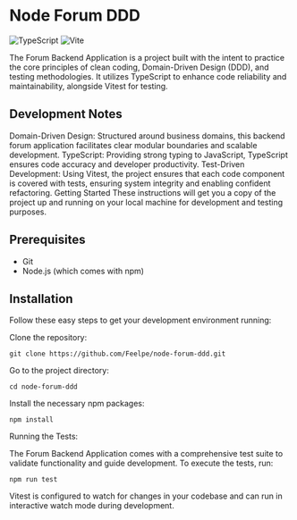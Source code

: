 # Node Forum DDD

![TypeScript](https://img.shields.io/badge/typescript-%23007ACC.svg?style=for-the-badge&logo=typescript&logoColor=white) ![Vite](https://img.shields.io/badge/vite-%23646CFF.svg?style=for-the-badge&logo=vite&logoColor=white) 

The Forum Backend Application is a project built with the intent to practice the core principles of clean coding, Domain-Driven Design (DDD), and testing methodologies. It utilizes TypeScript to enhance code reliability and maintainability, alongside Vitest for testing.

## Development Notes

Domain-Driven Design: Structured around business domains, this backend forum application facilitates clear modular boundaries and scalable development.
TypeScript: Providing strong typing to JavaScript, TypeScript ensures code accuracy and developer productivity.
Test-Driven Development: Using Vitest, the project ensures that each code component is covered with tests, ensuring system integrity and enabling confident refactoring.
Getting Started
These instructions will get you a copy of the project up and running on your local machine for development and testing purposes.

## Prerequisites

- Git
- Node.js (which comes with npm)

## Installation

Follow these easy steps to get your development environment running:

Clone the repository:

```
git clone https://github.com/Feelpe/node-forum-ddd.git
```

Go to the project directory:

```
cd node-forum-ddd
```

Install the necessary npm packages:

```
npm install
```

Running the Tests:

The Forum Backend Application comes with a comprehensive test suite to validate functionality and guide development. To execute the tests, run:

```
npm run test
```

Vitest is configured to watch for changes in your codebase and can run in interactive watch mode during development.
